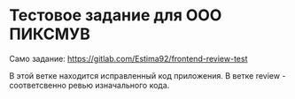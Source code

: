 # Тестовое задание для ООО ПИКСМУВ
Само задание: https://gitlab.com/Estima92/frontend-review-test

В этой ветке находится исправленный код приложения.
В ветке review - соответсвенно ревью изначального кода.    
